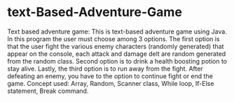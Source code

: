 # text-Based-Adventure-Game

Text based adventure game:
This is text-based adventure game using Java. In this program the user must choose among 3 options. The first option is that the user fight the various enemy characters (randomly generated) that appear on the console, each attack and damage delt are random generated from the random class. Second option is to drink a health boosting potion to stay alive. Lastly, the third option is to run away from the fight. After defeating an enemy, you have to the option to continue fight or end the game. 
Concept used:
Array,
Random,
 Scanner class,
 While loop,
 If-Else statement,
 Break command.
